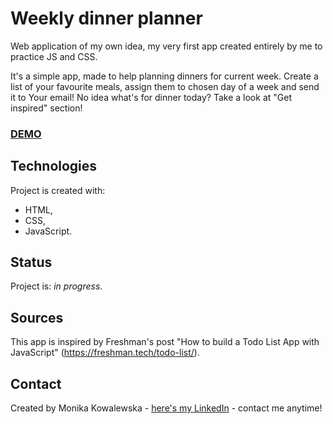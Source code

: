 # Weekly dinner planner
Web application of my own idea, my very first app created entirely by me to practice JS and CSS.

It's a simple app, made to help planning dinners for current week. Create a list of your favourite meals, assign them to chosen day of a week and send it to Your email! No idea what's for dinner today? Take a look at "Get inspired" section!

### [DEMO](https://mokkakowalewska.github.io/weekly-dinner-planner)

## Technologies
Project is created with:
* HTML,
* CSS,
* JavaScript.

## Status
Project is: _in progress_.

## Sources
This app is inspired by Freshman's post "How to build a Todo List App with JavaScript"
(https://freshman.tech/todo-list/).

## Contact
Created by Monika Kowalewska - [here's my LinkedIn](http://www.linkedin.com/in/mon-kowalewska) - contact me anytime!
